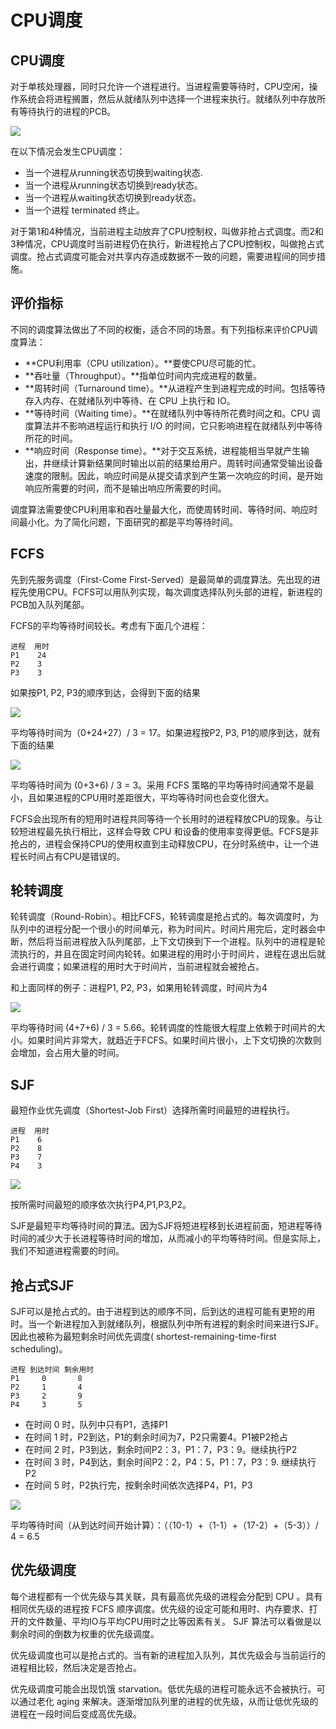 # CPU调度

## CPU调度

对于单核处理器，同时只允许一个进程进行。当进程需要等待时，CPU空闲，操作系统会将进程搁置，然后从就绪队列中选择一个进程来执行。就绪队列中存放所有等待执行的进程的PCB。

![](https://s3.ax1x.com/2021/02/10/y08X9K.png)

在以下情况会发生CPU调度：

- 当一个进程从running状态切换到waiting状态.
- 当一个进程从running状态切换到ready状态。
- 当一个进程从waiting状态切换到ready状态。
- 当一个进程 terminated 终止。

对于第1和4种情况，当前进程主动放弃了CPU控制权，叫做非抢占式调度。而2和3种情况，CPU调度时当前进程仍在执行，新进程抢占了CPU控制权，叫做抢占式调度。抢占式调度可能会对共享内存造成数据不一致的问题，需要进程间的同步措施。

## 评价指标

不同的调度算法做出了不同的权衡，适合不同的场景。有下列指标来评价CPU调度算法：

- **CPU利用率（CPU utilization）。**要使CPU尽可能的忙。
- **吞吐量（Throughput）。**指单位时间内完成进程的数量。
- **周转时间（Turnaround  time）。**从进程产生到进程完成的时间。包括等待存入内存、在就绪队列中等待、在 CPU 上执行和 IO。
- **等待时间（Waiting time）。**在就绪队列中等待所花费时间之和。CPU 调度算法并不影响进程运行和执行 I/O 的时间，它只影响进程在就绪队列中等待所花的时间。
- **响应时间（Response  time）。**对于交互系统，进程能相当早就产生输出，井继续计算新结果同时输出以前的结果给用户。周转时间通常受输出设备速度的限制。因此，响应时间是从提交请求到产生第一次响应的时间，是开始响应所需要的时间，而不是输出响应所需要的时间。

调度算法需要使CPU利用率和吞吐量最大化，而使周转时间、等待时间、响应时间最小化。为了简化问题，下面研究的都是平均等待时间。

## FCFS

先到先服务调度（First-Come First-Served）是最简单的调度算法。先出现的进程先使用CPU。FCFS可以用队列实现，每次调度选择队列头部的进程，新进程的PCB加入队列尾部。

FCFS的平均等待时间较长。考虑有下面几个进程：

```
进程  用时
P1    24
P2    3
P3    3
```

如果按P1, P2, P3的顺序到达，会得到下面的结果

![](https://s3.ax1x.com/2021/02/14/yydOVx.png)

平均等待时间为（0+24+27）/ 3 = 17。如果进程按P2, P3, P1的顺序到达，就有下面的结果

![](https://s3.ax1x.com/2021/02/14/yywpxH.png)

平均等待时间为 (0+3+6) / 3 = 3。采用 FCFS 策略的平均等待时间通常不是最小，且如果进程的CPU用时差距很大，平均等待时间也会变化很大。

FCFS会出现所有的短用时进程共同等待一个长用时的进程释放CPU的现象。与让较短进程最先执行相比，这样会导致 CPU 和设备的使用率变得更低。FCFS是非抢占的，进程会保持CPU的使用权直到主动释放CPU，在分时系统中，让一个进程长时间占有CPU是错误的。

## 轮转调度

轮转调度（Round-Robin）。相比FCFS，轮转调度是抢占式的。每次调度时，为队列中的进程分配一个很小的时间单元，称为时间片。时间片用完后，定时器会中断，然后将当前进程放入队列尾部，上下文切换到下一个进程。队列中的进程是轮流执行的，并且在固定时间内轮转。如果进程的用时小于时间片，进程在退出后就会进行调度；如果进程的用时大于时间片，当前进程就会被抢占。

和上面同样的例子：进程P1, P2, P3，如果用轮转调度，时间片为4

![](https://s3.ax1x.com/2021/02/14/yy6Y7j.png)

平均等待时间 (4+7+6) / 3 = 5.66。轮转调度的性能很大程度上依赖于时间片的大小。如果时间片非常大，就趋近于FCFS。如果时间片很小，上下文切换的次数则会增加，会占用大量的时间。

## SJF

最短作业优先调度（Shortest-Job First）选择所需时间最短的进程执行。

```
进程  用时
P1    6
P2    8
P3    7
P4    3
```

![](https://s3.ax1x.com/2021/02/14/yyc88x.png)

按所需时间最短的顺序依次执行P4,P1,P3,P2。

SJF是最短平均等待时间的算法。因为SJF将短进程移到长进程前面，短进程等待时间的减少大于长进程等待时间的增加，从而减小的平均等待时间。但是实际上，我们不知道进程需要的时间。

## 抢占式SJF

SJF可以是抢占式的。由于进程到达的顺序不同，后到达的进程可能有更短的用时。当一个新进程加入到就绪队列，根据队列中所有进程的剩余时间来进行SJF。因此也被称为最短剩余时间优先调度( shortest-remaining-time-first scheduling)。

```
进程 到达时间 剩余用时
P1     0       8
P2     1       4
P3     2       9
P4     3       5
```

- 在时间 0 时，队列中只有P1，选择P1
- 在时间 1 时，P2到达，P1的剩余时间为7，P2只需要4。P1被P2抢占
- 在时间 2 时，P3到达，剩余时间P2：3，P1：7，P3：9。继续执行P2
- 在时间 3 时，P4到达，剩余时间P2：2，P4：5，P1：7，P3：9. 继续执行P2
- 在时间 5 时，P2执行完，按剩余时间依次选择P4，P1，P3

![](https://s3.ax1x.com/2021/02/14/yycZvT.png)

平均等待时间（从到达时间开始计算）：（（10-1）+（1-1）+（17-2）+（5-3））/ 4 = 6.5 

## 优先级调度

每个进程都有一个优先级与其关联，具有最高优先级的进程会分配到 CPU 。具有相同优先级的进程按 FCFS 顺序调度。优先级的设定可能和用时、内存要求、打开的文件数量、平均IO与平均CPU用时之比等因素有关。 SJF 算法可以看做是以剩余时间的倒数为权重的优先级调度。

优先级调度也可以是抢占式的。当有新的进程加入队列，其优先级会与当前运行的进程相比较，然后决定是否抢占。

优先级调度可能会出现饥饿 starvation。低优先级的进程可能永远不会被执行。可以通过老化 aging 来解决。逐渐增加队列里的进程的优先级，从而让低优先级的进程在一段时间后变成高优先级。

